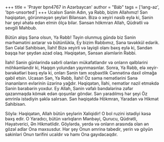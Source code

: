 +++
title = 'Prayer bpn4767 in Azərbaycan'
author = "Báb"
tags = ['lang-az', 'bpn-unsorted']
+++
Ucalsın Sənin Adın, ya Rəbb, bizim Allahımız! Sən həqiqətən, görünməyən şeyləri Bilənsən. Bizə o xeyiri nəsib eylə ki, Sənin hər şeyi əhatə edən elmin ölçə bilər. Sənsən hökmran Allah, Qüdrətli və sevgili Məhbub.

Bütün alqış Sənə olsun, Ya Rəbb! Təyin olunmuş gündə biz Sənin mərhəmətini axtarar və bütünlüklə, Ey bizim Rəbbımız, Sənə təvəkkül edərik. Sən Cəlal Sahibisən, İlahi! Bizə xeyirli və layiqli olanı bəxş eylə ki, Səndən başqa hər şeydən azad olaq. Həqiqətən, Sənsən aləmlərin Rəbbi.

İlahi! Sənin günlərində səbrli olanları mükafatlandır və onların qəlblərini möhkəmləndir ki, Haqqın yolundan yayınmasınlar. Sonra, Ya Rəbb, elə xeyir-bərəkətləri bəxş eylə ki, onları Sənin tam xoşbəxtlik Cənnətinə daxil olmağa qabil etsin. Ucasan Sən, Ya Rəbb, İlahi! Öz səma nemətlərini Sənə inananların evlərinin üzərinə yağdır. Həqiqətən, İlahi, nemətlər nazil etməkdə Sənin bərabərin yoxdur. Ey Allah, Sənin vəfalı bəndələrinə zəfər qazanmaqda kömək edən qoşunlar göndər. Sən yaradılmış hər şeyi Öz əmrinlə istədiyin şəklə salırsan. Sən həqiqətdə Hökmran, Yaradan və Hikmət Sahibisən.

Söylə: Həqiqətən, Allah bütün şeylərin Xaliqidir! O bol ruzini istədiyi kəsə bəxş edir. O Yaradıcı, bütün varlıqların Mənbəyi, Qurucu, Qüdrətli, Həyatverici, Ən Hikmətlidir. Göylərdə, yerdə və onların arasında olan ən gözəl adlar Ona məxsusdur. Hər şey Onun əmrinə tabedir, yerin və göyün sakinləri Onun tərifini ucaldır və hamı Ona gayıdacaqdır.
